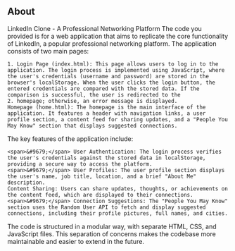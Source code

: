 ## About

LinkedIn Clone - A Professional Networking Platform
The code you provided is for a web application that aims to replicate the core functionality of LinkedIn, a popular professional networking platform. The application consists of two main pages:

    1. Login Page (index.html): This page allows users to log in to the application. The login process is implemented using JavaScript, where the user's credentials (username and password) are stored in the browser's localStorage. When the user clicks the login button, the entered credentials are compared with the stored data. If the comparison is successful, the user is redirected to the 
    2. homepage; otherwise, an error message is displayed.
    Homepage (home.html): The homepage is the main interface of the application. It features a header with navigation links, a user profile section, a content feed for sharing updates, and a "People You May Know" section that displays suggested connections.

The key features of the application include:

    <span>&#9679;</span> User Authentication: The login process verifies the user's credentials against the stored data in localStorage, providing a secure way to access the platform.
    <span>&#9679;</span> User Profiles: The user profile section displays the user's name, job title, location, and a brief "About Me" description.
    Content Sharing: Users can share updates, thoughts, or achievements on the content feed, which are displayed to their connections.
    <span>&#9679;</span> Connection Suggestions: The "People You May Know" section uses the Random User API to fetch and display suggested connections, including their profile pictures, full names, and cities.
    

The code is structured in a modular way, with separate HTML, CSS, and JavaScript files. This separation of concerns makes the codebase more maintainable and easier to extend in the future.
